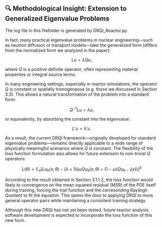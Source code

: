 ## 🔍 Methodological Insight: Extension to Generalized Eigenvalue Problems
The log file in this filefolder is generated by DRQI_Reactor.py

In fact, many practical eigenvalue problems in nuclear engineering—such as neutron diffusion or transport models—take the generalized form (differs from the normalized form we analyzed in the paper):

$$
L u = \lambda Q u,
$$

where $Q$ is a positive definite operator, often representing material properties or integral source terms.

In many engineering settings, especially in reactor simulations, the operator $Q$ is constant or spatially homogeneous (e.g. those we discussed in Section 3.3). This allows a natural transformation of the problem into a standard form:

$$
Q^{-1} L u = \lambda u,
$$

or equivalently, by absorbing the constant into the eigenvalue:

$$
L' u = \lambda' u.
$$

As a result, the current DRQI framework—originally developed for standard eigenvalue problems—remains directly applicable to a wide range of physically meaningful scenarios where $Q$ is constant. The flexibility of the loss function formulation also allows for future extension to non-trivial $Q$ operators:

$$
L(\theta)=\mathbb{E}_x[Lu_k(x;\theta)-(\lambda+1)(\omega Q u_k(x;\theta)+(1-\omega)Qu_{k-1}(x))]^2
$$

According to the result obtained in Section 3.1.1.2, the loss function would likely to convergence on the mean squared residual (MSR) of the PDE itself during training, forcing the trail function and the corresonding Rayleigh Quotient to fit the equation. This opens the door to applying DRQI to more general operator pairs while maintaining a consistent training strategy.

Although this new DRQI has not yet been tested, future reactor analysis software development is expected to incorporate the loss function of this new form.
